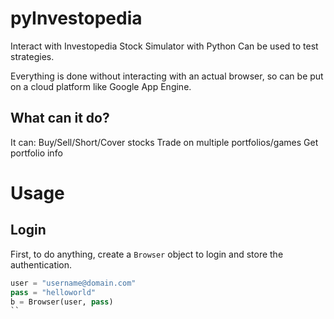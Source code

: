 pyInvestopedia
==============

Interact with Investopedia Stock Simulator with Python
Can be used to test strategies.

Everything is done without interacting with an actual browser, so can be put on a cloud platform like Google App Engine.


## What can it do?
It can:
Buy/Sell/Short/Cover stocks
Trade on multiple portfolios/games
Get portfolio info


# Usage

## Login
First, to do anything, create a `Browser` object to login and store the authentication.

```python
user = "username@domain.com"
pass = "helloworld"
b = Browser(user, pass)
``


